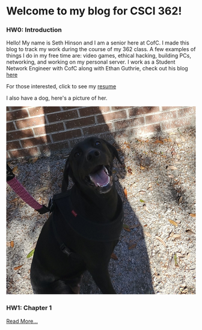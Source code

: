 # Welcome to my blog for CSCI 362!

### HW0: Introduction

Hello! My name is Seth Hinson and I am a senior here at CofC. I made this blog to track my work during the course of my 362 class. A few examples of things I do in my free time are: video games, ethical hacking, building PCs, networking, and working on my personal server. I work as a Student Network Engineer with CofC along with Ethan Guthrie, check out his blog 
[here](https://eguthriewastaken.github.io)

For those interested, click to see my
[resume](resume.md)

I also have a dog, here's a picture of her.

<img src="luna.jpg" width="550" height="500" alt="Luna">

### HW1: Chapter 1

[Read More...](hw1.md)
